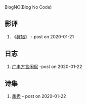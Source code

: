 BlogNC(Blog No Code)

## 影评

1. 《[狩猎](/movie_review/the_hunt.md)》 - post on 2020-01-21


## 日志

1. [广丰方言闲侃](/journal/guangfeng.md) -post on 2020-01-22

## 诗集

1. [季秀](/poems/xiu.md) - post on 2020-01-22
